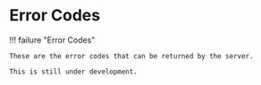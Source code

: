 # Error Codes

!!! failure "Error Codes"

    These are the error codes that can be returned by the server.

    This is still under development.